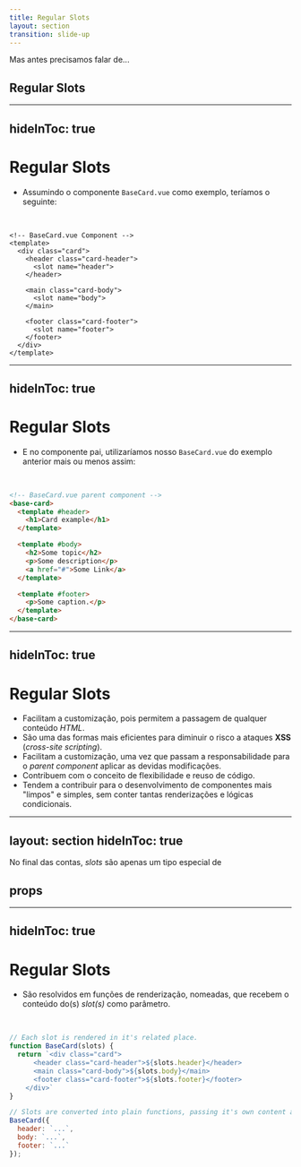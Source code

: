 ```yaml
---
title: Regular Slots
layout: section
transition: slide-up
---
```


<!-- Regular Slots -->
<section>
  <p>Mas antes precisamos falar de...</p>

  <h1 class="section-title section-title--green">
    Regular Slots
  </h1>
</section>

---
hideInToc: true
---

# Regular Slots

- Assumindo o componente `BaseCard.vue` como exemplo, teríamos o seguinte:

<br>

```vue
<!-- BaseCard.vue Component -->
<template>
  <div class="card">
    <header class="card-header">
      <slot name="header">
    </header>

    <main class="card-body">
      <slot name="body">
    </main>

    <footer class="card-footer">
      <slot name="footer">
    </footer>
  </div>
</template>
```

---
hideInToc: true
---

# Regular Slots

- E no componente pai, utilizaríamos nosso `BaseCard.vue` do exemplo anterior mais ou menos assim:

<br>

```html
<!-- BaseCard.vue parent component -->
<base-card>
  <template #header>
    <h1>Card example</h1>
  </template>

  <template #body>
    <h2>Some topic</h2>
    <p>Some description</p>
    <a href="#">Some Link</a>
  </template>

  <template #footer>
    <p>Some caption.</p>
  </template>
</base-card>
```

---
hideInToc: true
---

# Regular Slots

- Facilitam a customização, pois permitem a passagem de qualquer conteúdo _HTML_.
- São uma das formas mais eficientes para diminuir o risco a ataques **XSS** (_cross-site scripting_).
- Facilitam a customização, uma vez que passam a responsabilidade para o _parent component_ aplicar as devidas modificações.
- Contribuem com o conceito de flexibilidade e reuso de código.
- Tendem a contribuir para o desenvolvimento de componentes mais "limpos" e simples, sem conter tantas renderizações e lógicas condicionais.

---
layout: section
hideInToc: true
---

<section>
  <p>No final das contas, <i>slots</i> são apenas um tipo especial de</p>

  <h1 class="section-title section-title--green">
    props
  </h1>
</section>

---
hideInToc: true
---

# Regular Slots

- São resolvidos em funções de renderização, nomeadas, que recebem o conteúdo do(s) _slot(s)_ como parâmetro.

<br>

```js
// Each slot is rendered in it's related place.
function BaseCard(slots) {
  return `<div class="card">
      <header class="card-header">${slots.header}</header>
      <main class="card-body">${slots.body}</main>
      <footer class="card-footer">${slots.footer}</footer>
    </div>`
}

// Slots are converted into plain functions, passing it's own content as argument.
BaseCard({
  header: `...`,
  body: `...`,
  footer: `...`
});
```